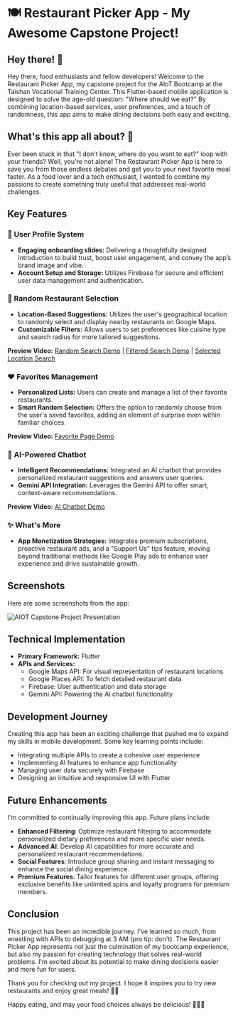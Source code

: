 # 🍽️ Restaurant Picker App - My Awesome Capstone Project!

## Hey there! 👋

Hey there, food enthusiasts and fellow developers! Welcome to the Restaurant Picker App, my capstone project for the AIoT Bootcamp at the Taishan Vocational Training Center. This Flutter-based mobile application is designed to solve the age-old question: "Where should we eat?" By combining location-based services, user preferences, and a touch of randomness, this app aims to make dining decisions both easy and exciting.

## What's this app all about? 🤔
Ever been stuck in that "I don't know, where do you want to eat?" loop with your friends? Well, you're not alone! The Restaurant Picker App is here to save you from those endless debates and get you to your next favorite meal faster. As a food lover and a tech enthusiast, I wanted to combine my passions to create something truly useful that addresses real-world challenges.

## Key Features

### 👤 User Profile System
- **Engaging onboarding slides:** Delivering a thoughtfully designed introduction to build trust, boost user engagement, and convey the app’s brand image and vibe.
- **Account Setup and Storage:** Utilizes Firebase for secure and efficient user data management and authentication.


### 🎲 Random Restaurant Selection
- **Location-Based Suggestions:** Utilizes the user's geographical location to randomly select and display nearby restaurants on Google Maps.
- **Customizable Filters:** Allows users to set preferences like cuisine type and search radius for more tailored suggestions.

**Preview Video:**  <a href="https:&#x2F;&#x2F;www.canva.com&#x2F;design&#x2F;DAGRjvKbVo8&#x2F;3U_LzVwpbp_wwn47eiGbew&#x2F;watch?utm_content=DAGRjvKbVo8&amp;utm_campaign=designshare&amp;utm_medium=embeds&amp;utm_source=link" target="_blank" rel="noopener">Random Search Demo</a> |  <a href="https:&#x2F;&#x2F;www.canva.com&#x2F;design&#x2F;DAGRjombZgY&#x2F;er1l3KUC38orPesham4aAQ&#x2F;watch?utm_content=DAGRjombZgY&amp;utm_campaign=designshare&amp;utm_medium=embeds&amp;utm_source=link" target="_blank" rel="noopener">Filtered Search Demo</a> |  <a href="https:&#x2F;&#x2F;www.canva.com&#x2F;design&#x2F;DAGRjx0xTv8&#x2F;KyUYkLFWAL7-KDKUkMyp_g&#x2F;watch?utm_content=DAGRjx0xTv8&amp;utm_campaign=designshare&amp;utm_medium=embeds&amp;utm_source=link" target="_blank" rel="noopener">Selected Location Search </a>


### ❤️ Favorites Management
- **Personalized Lists:** Users can create and manage a list of their favorite restaurants.
- **Smart Random Selection:** Offers the option to randomly choose from the user's saved favorites, adding an element of surprise even within familiar choices.

**Preview Video:**  <a href="https:&#x2F;&#x2F;www.canva.com&#x2F;design&#x2F;DAGRjq0nVeU&#x2F;UufLyBlK-3mdTDDFl8PFOw&#x2F;watch?utm_content=DAGRjq0nVeU&amp;utm_campaign=designshare&amp;utm_medium=embeds&amp;utm_source=link" target="_blank" rel="noopener">Favorite Page Demo</a>


### 🤖 AI-Powered Chatbot
- **Intelligent Recommendations:** Integrated an AI chatbot that provides personalized restaurant suggestions and answers user queries.
- **Gemini API Integration:** Leverages the Gemini API to offer smart, context-aware recommendations.

**Preview Video:** <a href="https:&#x2F;&#x2F;www.canva.com&#x2F;design&#x2F;DAGRj5MWk6s&#x2F;DZQgMMWDXqzHN0gk4jzlvw&#x2F;watch?utm_content=DAGRj5MWk6s&amp;utm_campaign=designshare&amp;utm_medium=embeds&amp;utm_source=link" target="_blank" rel="noopener">AI Chatbot Demo</a>

### ✨ What's More
- **App Monetization Strategies:** Integrates premium subscriptions, proactive restaurant ads, and a "Support Us" tips feature, moving beyond traditional methods like Google Play ads to enhance user experience and drive sustainable growth.


## Screenshots

Here are some screenshots from the app:

![AIOT Capstone Project Presentation](https://github.com/user-attachments/assets/39a4f8b0-70ac-4775-9d9c-ebe632881314)


## Technical Implementation

- **Primary Framework:** Flutter
- **APIs and Services:**
  - Google Maps API: For visual representation of restaurant locations
  - Google Places API: To fetch detailed restaurant data
  - Firebase: User authentication and data storage
  - Gemini API: Powering the AI chatbot functionality

## Development Journey

Creating this app has been an exciting challenge that pushed me to expand my skills in mobile development. Some key learning points include:
- Integrating multiple APIs to create a cohesive user experience
- Implementing AI features to enhance app functionality
- Managing user data securely with Firebase
- Designing an intuitive and responsive UI with Flutter

## Future Enhancements

I'm committed to continually improving this app. Future plans include:
- **Enhanced Filtering**: Optimize restaurant filtering to accommodate personalized dietary preferences and more specific user needs.
- **Advanced AI**: Develop AI capabilities for more accurate and personalized restaurant recommendations.
- **Social Features**: Introduce group sharing and instant messaging to enhance the social dining experience.
- **Premium Features**: Tailor features for different user groups, offering exclusive benefits like unlimited spins and loyalty programs for premium members.

## Conclusion

This project has been an incredible journey. I've learned so much, from wrestling with APIs to debugging at 3 AM (pro tip: don't). The Restaurant Picker App represents not just the culmination of my bootcamp experience, but also my passion for creating technology that solves real-world problems. I'm excited about its potential to make dining decisions easier and more fun for users.

Thank you for checking out my project. I hope it inspires you to try new restaurants and enjoy great meals! 🌮✨

Happy eating, and may your food choices always be delicious! 🍕🍣🍔
